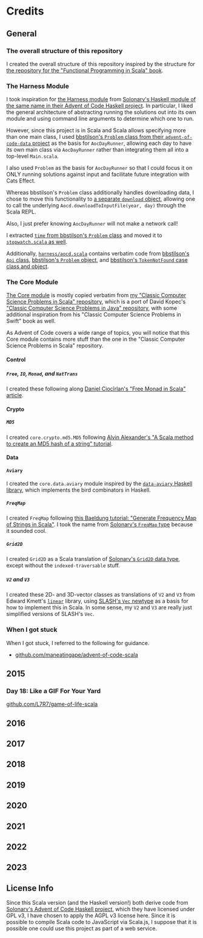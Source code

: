 # Credits

## General

### The overall structure of this repository

I created the overall structure of this repository inspired by the structure for [the repository for the "Functional Programming in Scala" book](https://github.com/fpinscala/fpinscala).

### The Harness Module

I took inspiration for [the Harness module](./src/harness/) from [Solonarv's Haskell module of the same name in their Advent of Code Haskell project](https://github.com/Solonarv/adventofcode-2021). In particular, I liked the general architecture of abstracting running the solutions out into its own module and using command line arguments to determine which one to run.

However, since this project is in Scala and Scala allows specifying more than one main class, I used [bbstilson's `Problem` class from their `advent-of-code-data` project](https://github.com/bbstilson/advent-of-code-data/blob/main/aocd/src/aocd/Problem.scala) as the basis for `AocDayRunner`, allowing each day to have its own main class via `AocDayRunner` rather than integrating them all into a top-level `Main.scala`.

I also used `Problem` as the basis for `AocDayRunner` so that I could focus it on ONLY running solutions against input and facilitate future integration with Cats Effect.

Whereas bbstilson's `Problem` class additionally handles downloading data, I chose to move this functionality to [a separate `download` object](./src/tools/download.scala), allowing one to call the underlying `Aocd.downloadToInputFile(year, day)` through the Scala REPL.

Also, I just prefer knowing `AocDayRunner` will not make a network call!

I extracted [`time` from bbstilson's `Problem` class](https://github.com/bbstilson/advent-of-code-data/blob/main/aocd/src/aocd/Problem.scala#L26) and moved it to [`stopwatch.scala` as well](./src/harness/stopwatch.scala).

Additionally, [`harness/aocd.scala`](./src/harness/aocd.scala) contains verbatim code from [bbstilson's `Api` class](https://github.com/bbstilson/advent-of-code-data/blob/main/aocd/src/aocd/Api.scala), [bbstilson's `Problem` object](https://github.com/bbstilson/advent-of-code-data/blob/main/aocd/src/aocd/Problem.scala#L46), and [bbstilson's `TokenNotFound` case class and object](https://github.com/bbstilson/advent-of-code-data/blob/main/aocd/src/aocd/TokenNotFound.scala).

### The Core Module

[The Core module](./src/core/) is mostly copied verbatim from [my "Classic Computer Science Problems in Scala" repository](https://github.com/willowell/ClassicComputerScienceProblemsInScala), which is a port of David Kopec's ["Classic Computer Science Problems in Java" repository](https://github.com/davecom/ClassicComputerScienceProblemsInJava), with some additional inspiration from his "Classic Computer Science Problems in Swift" book as well.

As Advent of Code covers a wide range of topics, you will notice that this Core module contains more stuff than the one in the "Classic Computer Science Problems in Scala" repository.

#### Control

##### `Free`, `IO`, `Monad`, and `NatTrans`

I created these following along [Daniel Ciocîrlan's "Free Monad in Scala" article](https://blog.rockthejvm.com/free-monad/).

#### Crypto

##### `MD5`

I created `core.crypto.md5.MD5` following [Alvin Alexander's "A Scala method to create an MD5 hash of a string" tutorial](https://alvinalexander.com/source-code/scala-method-create-md5-hash-of-string/).

#### Data

#### `Aviary`

I created the `core.data.aviary` module inspired by the [`data-aviary` Haskell library](https://hackage.haskell.org/package/data-aviary-0.4.0), which implements the bird combinators in Haskell.

##### `FreqMap`

I created `FreqMap` following [this Baeldung tutorial: "Generate Frequency Map of Strings in Scala"](https://www.baeldung.com/scala/strings-frequency-map). I took the name from [Solonarv's `FreqMap` type](https://github.com/Solonarv/adventofcode-2021/blob/main/haskell/util/Util.hs#L47) because it sounded cool.

##### `Grid2D`

I created `Grid2D` as a Scala translation of [Solonarv's `Grid2D` data type](https://github.com/Solonarv/adventofcode-2021/blob/main/haskell/util/Grid2D.hs), except without the `indexed-traversable` stuff.

##### `V2` and `V3`

I created these 2D- and 3D-vector classes as translations of `V2` and `V3` from Edward Kmett's [`linear`](https://hackage.haskell.org/package/linear) library, using [SLASH's `Vec` newtype](https://github.com/dragonfly-ai/slash/blob/main/slash/shared/src/main/scala/slash/vector/package.scala) as a basis for how to implement this in Scala. In some sense, my `V2` and `V3` are really just simplified versions of SLASH's `Vec`.

### When I got stuck

When I got stuck, I referred to the following for guidance.

* [github.com/maneatingape/advent-of-code-scala](https://github.com/maneatingape/advent-of-code-scala)

## 2015

### Day 18: Like a GIF For Your Yard

[github.com/L7R7/game-of-life-scala](https://github.com/L7R7/game-of-life-scala/tree/master)

## 2016

## 2017

## 2018

## 2019

## 2020

## 2021

## 2022

## 2023

## License Info

Since this Scala version (and the Haskell version!) both derive code from [Solonarv's Advent of Code Haskell project](https://github.com/Solonarv/adventofcode-2021), which they have licensed under GPL v3, I have chosen to apply the AGPL v3 license here. Since it is possible to compile Scala code to JavaScript via Scala.js, I suppose that it is possible one could use this project as part of a web service.
